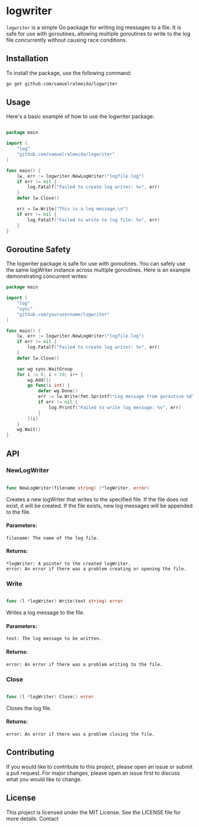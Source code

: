 # logwriter

`logwriter` is a simple Go package for writing log messages to a file. It is safe for use with goroutines, allowing multiple goroutines to write to the log file concurrently without causing race conditions.

## Installation

To install the package, use the following command:

```bash
go get github.com/samuelralmeida/logwriter
```

## Usage

Here's a basic example of how to use the logwriter package:

```go

package main

import (
    "log"
    "github.com/samuelralmeida/logwriter"
)

func main() {
    lw, err := logwriter.NewLogWriter("logfile.log")
    if err != nil {
        log.Fatalf("Failed to create log writer: %v", err)
    }
    defer lw.Close()

    err = lw.Write("This is a log message.\n")
    if err != nil {
        log.Fatalf("Failed to write to log file: %v", err)
    }
}
```

## Goroutine Safety

The logwriter package is safe for use with goroutines. You can safely use the same logWriter instance across multiple goroutines. Here is an example demonstrating concurrent writes:

```go
package main

import (
    "log"
    "sync"
    "github.com/yourusername/logwriter"
)

func main() {
    lw, err := logwriter.NewLogWriter("logfile.log")
    if err != nil {
        log.Fatalf("Failed to create log writer: %v", err)
    }
    defer lw.Close()

    var wg sync.WaitGroup
    for i := 0; i < 10; i++ {
        wg.Add(1)
        go func(i int) {
            defer wg.Done()
            err := lw.Write(fmt.Sprintf("Log message from goroutine %d\n", i))
            if err != nil {
                log.Printf("Failed to write log message: %v", err)
            }
        }(i)
    }
    wg.Wait()
}
```

## API

### NewLogWriter

```go

func NewLogWriter(filename string) (*logWriter, error)
```

Creates a new logWriter that writes to the specified file. If the file does not exist, it will be created. If the file exists, new log messages will be appended to the file.

#### Parameters:

    filename: The name of the log file.

#### Returns:

    *logWriter: A pointer to the created logWriter.
    error: An error if there was a problem creating or opening the file.

### Write

```go

func (l *logWriter) Write(text string) error
```

Writes a log message to the file.

#### Parameters:

    text: The log message to be written.

#### Returns:

    error: An error if there was a problem writing to the file.

### Close

```go

func (l *logWriter) Close() error
```
Closes the log file.

#### Returns:

    error: An error if there was a problem closing the file.

## Contributing

If you would like to contribute to this project, please open an issue or submit a pull request. For major changes, please open an issue first to discuss what you would like to change.

## License

This project is licensed under the MIT License. See the LICENSE file for more details.
Contact
